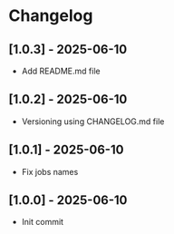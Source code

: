 # Changelog

## [1.0.3] - 2025-06-10
- Add README.md file

## [1.0.2] - 2025-06-10
- Versioning using CHANGELOG.md file

## [1.0.1] - 2025-06-10
- Fix jobs names

## [1.0.0] - 2025-06-10
- Init commit